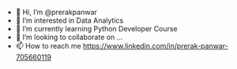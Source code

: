 - 👋 Hi, I’m @prerakpanwar
- 👀 I’m interested in Data Analytics
- 🌱 I’m currently learning Python Developer Course
- 💞️ I’m looking to collaborate on ...
- 📫 How to reach me https://www.linkedin.com/in/prerak-panwar-705660119
